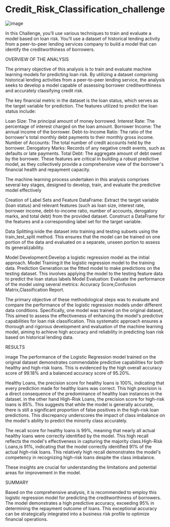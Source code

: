 # Credit_Risk_Classification_challenge
![image](https://github.com/milenacuao/Credit_Risk_Classification_challenge/assets/151895571/88cd8c1f-abe6-46e6-b999-a032dc85a0d6)

In this Challenge, you’ll use various techniques to train and evaluate a model based on loan risk. You’ll use a dataset of historical lending activity from a peer-to-peer lending services company to build a model that can identify the creditworthiness of borrowers.

OVERVIEW OF THE ANALYSIS

The primary objective of this analysis is to train and evaluate machine learning models for predicting loan risk. By utilizing a dataset comprising historical lending activities from a peer-to-peer lending service, the analysis seeks to develop a model capable of assessing borrower creditworthiness and accurately classifying credit risk.

The key financial metric in the dataset is the loan status, which serves as the target variable for prediction. The features utilized to predict the loan status include:

Loan Size: The principal amount of money borrowed. Interest Rate: The percentage of interest charged on the loan amount. Borrower Income: The annual income of the borrower. Debt-to-Income Ratio: The ratio of the borrower's total monthly debt payments to their monthly gross income. Number of Accounts: The total number of credit accounts held by the borrower. Derogatory Marks: Records of any negative credit events, such as defaults or late payments. Total Debt: The aggregate amount of debt owed by the borrower. These features are critical in building a robust predictive model, as they collectively provide a comprehensive view of the borrower's financial health and repayment capacity.

The machine learning process undertaken in this analysis comprises several key stages, designed to develop, train, and evaluate the predictive model effectively

Creation of Label Sets and Feature DataFrame: Extract the target variable (loan status) and relevant features (such as loan size, interest rate, borrower income, debt-to-income ratio, number of accounts, derogatory marks, and total debt) from the provided dataset. Construct a DataFrame for the features and a corresponding label set for the target variable.

Data Splitting:ivide the dataset into training and testing subsets using the train_test_split method. This ensures that the model can be trained on one portion of the data and evaluated on a separate, unseen portion to assess its generalizability.

Model Development:Develop a logistic regression model as the initial approach. Model Training:it the logistic regression model to the training data. Prediction Generation:se the fitted model to make predictions on the testing dataset. This involves applying the model to the testing feature data to predict the loan status labels Model Evaluation: Evaluate the performance of the model using several metrics: Accuracy Score,Confusion Matrix,Classification Report.

The primary objective of these methodological steps was to evaluate and compare the performance of the logistic regression models under different data conditions. Specifically, one model was trained on the original dataset, This aimed to assess the effectiveness of enhancing the model's predictive capabilities for loan risk classification. This systematic approach ensures a thorough and rigorous development and evaluation of the machine learning model, aiming to achieve high accuracy and reliability in predicting loan risk based on historical lending data.

RESULTS

image
The performance of the Logistic Regression model trained on the original dataset demonstrates commendable predictive capabilities for both healthy and high-risk loans. This is evidenced by the high overall accuracy score of 99.18% and a balanced accuracy score of 95.20%.

Healthy Loans, the precision score for healthy loans is 100%, indicating that every prediction made for healthy loans was correct. This high precision is a direct consequence of the predominance of healthy loan instances in the dataset. in the other hand High-Risk Loans, the precision score for high-risk loans is 85%. This suggests that while the model is generally accurate, there is still a significant proportion of false positives in the high-risk loan predictions. This discrepancy underscores the impact of class imbalance on the model's ability to predict the minority class accurately.

The recall score for healthy loans is 99%, meaning that nearly all actual healthy loans were correctly identified by the model. This high recall reflects the model's effectiveness in capturing the majority class.High-Risk Loans,is 91%, indicating that the model correctly identified 91% of the actual high-risk loans. This relatively high recall demonstrates the model's competency in recognizing high-risk loans despite the class imbalance.

These insights are crucial for understanding the limitations and potential areas for improvement in the model.

SUMMARY

Based on the comprehensive analysis, it is recommended to employ this logistic regression model for predicting the creditworthiness of borrowers. The model demonstrates a high predictive accuracy, exceeding 95% in determining the repayment outcome of loans. This exceptional accuracy can be strategically integrated into a business risk profile to optimize financial operations.
